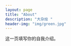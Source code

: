 ```yaml
---
layout: page
title: "About"
description: "大杂烩 " 
header-img: "img/green.jpg"
---
```


这一页填写你的自我介绍。





